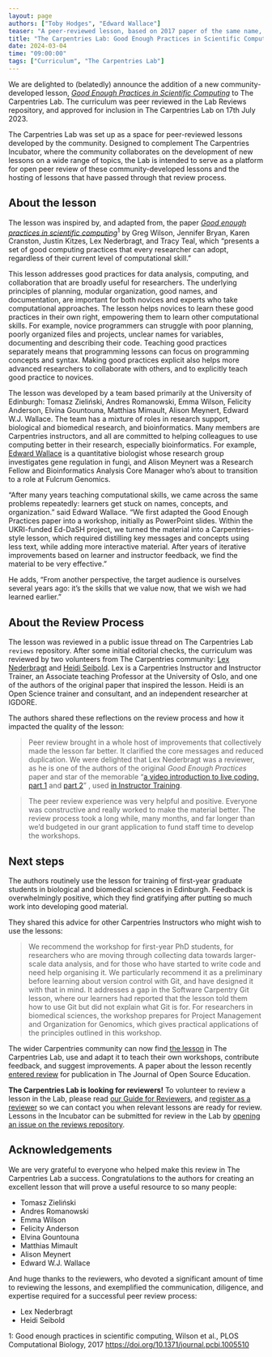 ```yaml
---
layout: page
authors: ["Toby Hodges", "Edward Wallace"]
teaser: "A peer-reviewed lesson, based on 2017 paper of the same name, has been added to The Carpentries Lab"
title: "The Carpentries Lab: Good Enough Practices in Scientific Computing"
date: 2024-03-04
time: "09:00:00"
tags: ["Curriculum", "The Carpentries Lab"]
---
```


We are delighted to (belatedly) announce the addition of a new community-developed lesson, _[Good Enough Practices in Scientific Computing](https://carpentries-lab.github.io/good-enough-practices/)_ to The Carpentries Lab. The curriculum was peer reviewed in the Lab Reviews repository, and approved for inclusion in The Carpentries Lab on 17th July 2023.

The Carpentries Lab was set up as a space for peer-reviewed lessons developed by the community. Designed to complement The Carpentries Incubator, where the community collaborates on the development of new lessons on a wide range of topics, the Lab is intended to serve as a platform for open peer review of these community-developed lessons and the hosting of lessons that have passed through that review process.

## About the lesson
The lesson was inspired by, and adapted from, the paper _[Good enough practices in scientific 
computing](https://doi.org/10.1371/journal.pcbi.1005510)_<sup>1</sup> by Greg Wilson, Jennifer Bryan, Karen Cranston, Justin 
Kitzes, 
Lex Nederbragt, and Tracy Teal, which “presents a set of good computing practices that every researcher can adopt, regardless of their current level of computational skill.” 

This lesson addresses good practices for data analysis, computing, and collaboration that are broadly useful for researchers. The underlying principles of planning, modular organization, good names, and documentation, are important for both novices and experts who take computational approaches. The lesson helps novices to learn these good practices in their own right, empowering them to learn other computational skills. For example, novice programmers can struggle with poor planning, poorly organized files and projects, unclear names for variables, documenting and describing their code. Teaching good practices separately means that programming lessons can focus on programming concepts and syntax. Making good practices explicit also helps more advanced researchers to collaborate with others, and to explicitly teach good practice to novices.

The lesson was developed by a team based primarily at the University of Edinburgh: Tomasz Zieliński, Andres Romanowski, Emma Wilson, Felicity Anderson, Elvina Gountouna, Matthias Mimault, Alison Meynert, Edward W.J. Wallace. The team has a mixture of roles in research support, biological and biomedical research, and bioinformatics. Many members are Carpentries instructors, and all are committed to helping colleagues to use computing better in their research, especially bioinformatics. For example, [Edward Wallace](https://ewallace.github.io) is a quantitative biologist whose research group investigates gene regulation in fungi, and Alison Meynert was a Research Fellow and Bioinformatics Analysis Core Manager who’s about to transition to a role at Fulcrum Genomics.

“After many years teaching computational skills, we came across the same problems repeatedly: learners get stuck on names, concepts, and organization.” said Edward Wallace. “We first adapted the Good Enough Practices paper into a workshop, initially as PowerPoint slides. Within the UKRI-funded Ed-DaSH project, we turned the material into a Carpentries-style lesson, which required distilling key messages and concepts using less text, while adding more interactive material. After years of iterative improvements based on learner and instructor feedback, we find the material to be very effective.”

He adds, “From another perspective, the target audience is ourselves several years ago: it’s the skills that we value now, that we wish we had learned earlier.”

## About the Review Process
The lesson was reviewed in a public issue thread on The Carpentries Lab `reviews` repository. After some initial editorial 
checks, the curriculum was reviewed by two volunteers from The Carpentries community: [Lex 
Nederbragt](https://lexnederbragt.com/) and [Heidi 
Seibold](https://heidiseibold.com/). Lex 
is a Carpentries Instructor and Instructor Trainer, an Associate teaching Professor at the University of Oslo, and one of the authors of the original paper that inspired the lesson. Heidi is an Open Science trainer and consultant, and an independent researcher at IGDORE. 

The authors shared these reflections on the review process and how it impacted the quality of the lesson:

> Peer review brought in a whole host of improvements that collectively made the lesson far better. It clarified the core messages and reduced duplication. We were delighted that Lex Nederbragt was a reviewer, as he is one of the authors of the original _Good Enough Practices_ paper and star of the memorable “[a video introduction to live coding, part 1](https://www.youtube.com/watch?v=bXxBeNkKmJE) and [part 2](https://youtu.be/SkPmwe_WjeY)” , used [in Instructor Training](https://carpentries.github.io/instructor-training/17-live.html#compare-and-contrast).

> The peer review experience was very helpful and positive. Everyone was constructive and really worked to make the material better. The review process took a long while, many months, and far longer than we’d budgeted in our grant application to fund staff time to develop the workshops.

## Next steps
The authors routinely use the lesson for training of first-year graduate students in biological and biomedical sciences in Edinburgh. Feedback is overwhelmingly positive, which they find gratifying after putting so much work into developing good material.

They shared this advice for other Carpentries Instructors who might wish to use the lessons:

> We recommend the workshop for first-year PhD students, for researchers who are moving through collecting data towards larger-scale data analysis, and for those who have started to write code and need help organising it. We particularly recommend it as a preliminary before learning about version control with Git, and have designed it with that in mind. It addresses a gap in the Software Carpentry Git lesson, where our learners had reported that the lesson told them how to use Git but did not explain what Git is for. For researchers in biomedical sciences, the workshop prepares for Project Management and Organization for Genomics, which gives practical applications of the principles outlined in this workshop.

The wider Carpentries community can now find [the lesson](https://carpentries-lab.github.io/good-enough-practices/) in The Carpentries Lab, use and adapt it to teach their own workshops, contribute feedback, and suggest improvements. A paper about the lesson recently [entered review](https://github.com/openjournals/jose-reviews/issues/229) for publication in The Journal of Open Source Education.

**The Carpentries Lab is looking for reviewers!** To volunteer to review a lesson in the Lab, please read [our Guide for Reviewers](https://github.com/carpentries-lab/reviews/blob/main/docs/reviewer_guide.md), and [register as a reviewer](https://forms.gle/cFD4nVjstTtVYoxg8) so we can contact you when relevant lessons are ready for review.
Lessons in the Incubator can be submitted for review in the Lab by [opening an issue on the reviews repository](https://github.com/carpentries-lab/reviews/issues/new?assignees=tobyhodges&labels=review&template=review_submission.yml&title=%5BReview%5D%3A+).

## Acknowledgements
We are very grateful to everyone who helped make this review in The Carpentries Lab a success.
Congratulations to the authors for creating an excellent lesson that will prove a useful resource to so many people:

* Tomasz Zieliński
* Andres Romanowski
* Emma Wilson
* Felicity Anderson
* Elvina Gountouna
* Matthias Mimault
* Alison Meynert
* Edward W.J. Wallace

And huge thanks to the reviewers, who devoted a significant amount of time to reviewing the lessons, and exemplified the communication, diligence, and expertise required for a successful peer review process:

* Lex Nederbragt
* Heidi Seibold

1: Good enough practices in scientific computing, Wilson et al., PLOS Computational Biology, 2017 
https://doi.org/10.1371/journal.pcbi.1005510 
